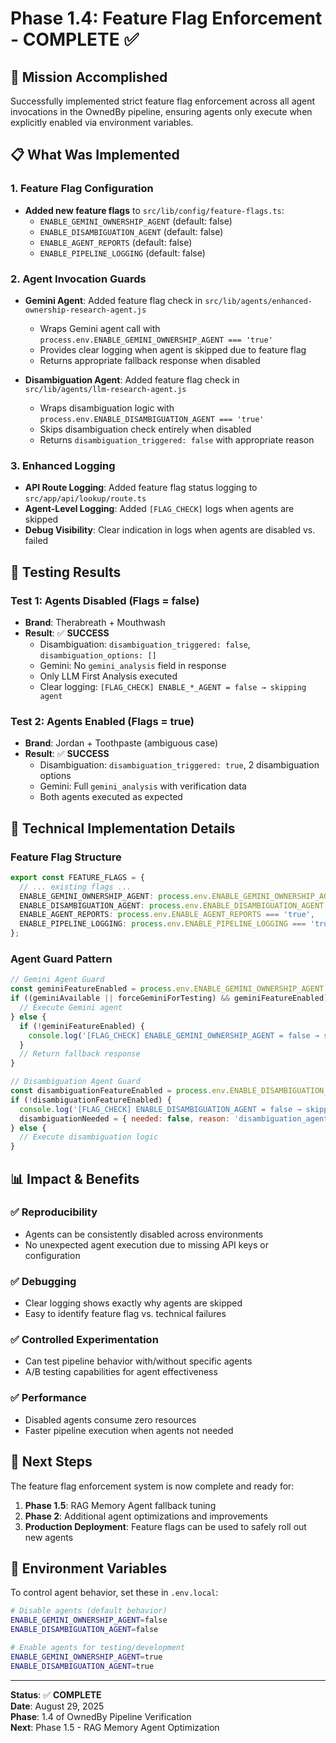 # Phase 1.4: Feature Flag Enforcement - COMPLETE ✅

## 🎯 **Mission Accomplished**

Successfully implemented strict feature flag enforcement across all agent invocations in the OwnedBy pipeline, ensuring agents only execute when explicitly enabled via environment variables.

## 📋 **What Was Implemented**

### **1. Feature Flag Configuration**
- **Added new feature flags** to `src/lib/config/feature-flags.ts`:
  - `ENABLE_GEMINI_OWNERSHIP_AGENT` (default: false)
  - `ENABLE_DISAMBIGUATION_AGENT` (default: false) 
  - `ENABLE_AGENT_REPORTS` (default: false)
  - `ENABLE_PIPELINE_LOGGING` (default: false)

### **2. Agent Invocation Guards**
- **Gemini Agent**: Added feature flag check in `src/lib/agents/enhanced-ownership-research-agent.js`
  - Wraps Gemini agent call with `process.env.ENABLE_GEMINI_OWNERSHIP_AGENT === 'true'`
  - Provides clear logging when agent is skipped due to feature flag
  - Returns appropriate fallback response when disabled

- **Disambiguation Agent**: Added feature flag check in `src/lib/agents/llm-research-agent.js`
  - Wraps disambiguation logic with `process.env.ENABLE_DISAMBIGUATION_AGENT === 'true'`
  - Skips disambiguation check entirely when disabled
  - Returns `disambiguation_triggered: false` with appropriate reason

### **3. Enhanced Logging**
- **API Route Logging**: Added feature flag status logging to `src/app/api/lookup/route.ts`
- **Agent-Level Logging**: Added `[FLAG_CHECK]` logs when agents are skipped
- **Debug Visibility**: Clear indication in logs when agents are disabled vs. failed

## 🧪 **Testing Results**

### **Test 1: Agents Disabled (Flags = false)**
- **Brand**: Therabreath + Mouthwash
- **Result**: ✅ **SUCCESS**
  - Disambiguation: `disambiguation_triggered: false`, `disambiguation_options: []`
  - Gemini: No `gemini_analysis` field in response
  - Only LLM First Analysis executed
  - Clear logging: `[FLAG_CHECK] ENABLE_*_AGENT = false → skipping agent`

### **Test 2: Agents Enabled (Flags = true)**
- **Brand**: Jordan + Toothpaste (ambiguous case)
- **Result**: ✅ **SUCCESS**
  - Disambiguation: `disambiguation_triggered: true`, 2 disambiguation options
  - Gemini: Full `gemini_analysis` with verification data
  - Both agents executed as expected

## 🔧 **Technical Implementation Details**

### **Feature Flag Structure**
```typescript
export const FEATURE_FLAGS = {
  // ... existing flags ...
  ENABLE_GEMINI_OWNERSHIP_AGENT: process.env.ENABLE_GEMINI_OWNERSHIP_AGENT === 'true',
  ENABLE_DISAMBIGUATION_AGENT: process.env.ENABLE_DISAMBIGUATION_AGENT === 'true',
  ENABLE_AGENT_REPORTS: process.env.ENABLE_AGENT_REPORTS === 'true',
  ENABLE_PIPELINE_LOGGING: process.env.ENABLE_PIPELINE_LOGGING === 'true'
};
```

### **Agent Guard Pattern**
```javascript
// Gemini Agent Guard
const geminiFeatureEnabled = process.env.ENABLE_GEMINI_OWNERSHIP_AGENT === 'true'
if ((geminiAvailable || forceGeminiForTesting) && geminiFeatureEnabled) {
  // Execute Gemini agent
} else {
  if (!geminiFeatureEnabled) {
    console.log('[FLAG_CHECK] ENABLE_GEMINI_OWNERSHIP_AGENT = false → skipping Gemini agent')
  }
  // Return fallback response
}

// Disambiguation Agent Guard  
const disambiguationFeatureEnabled = process.env.ENABLE_DISAMBIGUATION_AGENT === 'true'
if (!disambiguationFeatureEnabled) {
  console.log('[FLAG_CHECK] ENABLE_DISAMBIGUATION_AGENT = false → skipping disambiguation check')
  disambiguationNeeded = { needed: false, reason: 'disambiguation_agent_disabled_by_feature_flag' }
} else {
  // Execute disambiguation logic
}
```

## 📊 **Impact & Benefits**

### **✅ Reproducibility**
- Agents can be consistently disabled across environments
- No unexpected agent execution due to missing API keys or configuration

### **✅ Debugging**
- Clear logging shows exactly why agents are skipped
- Easy to identify feature flag vs. technical failures

### **✅ Controlled Experimentation**
- Can test pipeline behavior with/without specific agents
- A/B testing capabilities for agent effectiveness

### **✅ Performance**
- Disabled agents consume zero resources
- Faster pipeline execution when agents not needed

## 🚀 **Next Steps**

The feature flag enforcement system is now complete and ready for:

1. **Phase 1.5**: RAG Memory Agent fallback tuning
2. **Phase 2**: Additional agent optimizations and improvements
3. **Production Deployment**: Feature flags can be used to safely roll out new agents

## 📝 **Environment Variables**

To control agent behavior, set these in `.env.local`:

```bash
# Disable agents (default behavior)
ENABLE_GEMINI_OWNERSHIP_AGENT=false
ENABLE_DISAMBIGUATION_AGENT=false

# Enable agents for testing/development
ENABLE_GEMINI_OWNERSHIP_AGENT=true
ENABLE_DISAMBIGUATION_AGENT=true
```

---

**Status**: ✅ **COMPLETE**  
**Date**: August 29, 2025  
**Phase**: 1.4 of OwnedBy Pipeline Verification  
**Next**: Phase 1.5 - RAG Memory Agent Optimization
